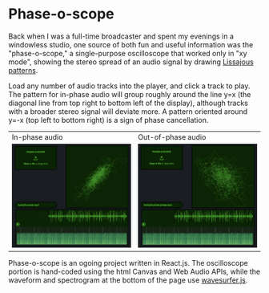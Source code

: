 # Phase-o-scope
Back when I was a full-time broadcaster and spent my evenings in a windowless studio, one source of both fun and useful information was the "phase-o-scope," a single-purpose oscilloscope that worked only in "xy mode", showing the stereo spread of an audio signal by drawing [Lissajous patterns](https://en.wikipedia.org/wiki/Lissajous_curve). 

Load any number of audio tracks into the player, and click a track to play. The pattern for in-phase audio will group roughly around the line y=x (the diagonal line from top right to bottom left of the display), although tracks with a broader stereo signal will deviate more. A pattern oriented around y=-x (top left to bottom right) is a sign of phase cancellation.  
  
<table>
  <tr>
    <td>In-phase audio</td>
     <td>Out-of-phase audio</td>

  </tr>
  <tr>
    <td><img src="./src/assets/in-phase.png" width="250"></td>
    <td><img src="./src/assets/out-of-phase.png" width="250"></td>
  </tr>
 </table>



Phase-o-scope is an ogoing project written in React.js. The oscilloscope portion is hand-coded using the html Canvas and Web Audio APIs, while the waveform and spectrogram at the bottom of the page use [wavesurfer.js](https://wavesurfer-js.org). 
